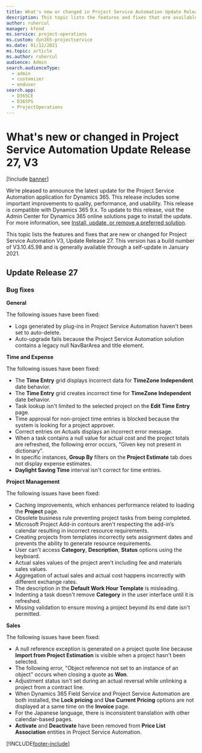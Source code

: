```yaml
---
title: What's new or changed in Project Service Automation Update Release 27, V3
description: This topic lists the features and fixes that are available in Project Service Automation Update Release 27, V3.
author: ruhercul
manager: kfend
ms.service: project-operations
ms.custom: dyn365-projectservice
ms.date: 01/12/2021
ms.topic: article
ms.author: ruhercul
audience: Admin
search.audienceType: 
  - admin
  - customizer
  - enduser
search.app: 
  - D365CE
  - D365PS
  - ProjectOperations
---
```



# What's new or changed in Project Service Automation Update Release 27, V3

[!include [banner](../includes/psa-now-project-operations.md)]

We’re pleased to announce the latest update for the Project Service Automation application for Dynamics 365. This release includes some important improvements to quality, performance, and usability. This release is compatible with Dynamics 365 9.x. To update to this release, visit the Admin Center for Dynamics 365 online solutions page to install the update. For more information, see [Install, update, or remove a preferred solution](https://docs.microsoft.com/power-platform/admin/install-remove-preferred-solution).

This topic lists the features and fixes that are new or changed for Project Service Automation V3, Update Release 27. This version has a build number of V3.10.45.98 and is generally available through a self-update in January 2021.

## Update Release 27

### Bug fixes

**General**

The following issues have been fixed:

- Logs generated by plug-ins in Project Service Automation haven't been set to auto-delete.
- Auto-upgrade fails because the Project Service Automation solution contains a legacy null NavBarArea and title element.

**Time and Expense**

The following issues have been fixed:

- The **Time Entry** grid displays incorrect data for **TimeZone Independent** date behavior.
- The **Time Entry** grid creates incorrect time for **TimeZone Independent** date behavior.
- Task lookup isn't limited to the selected project on the **Edit Time Entry** page.
- Time approval for non-project time entries is blocked because the system is looking for a project approver.
- Correct entries on Actuals displays an incorrect error message.
- When a task contains a null value for actual cost and the project totals are refreshed, the following error occurs, "Given key not present in dictionary".
- In specific instances, **Group By** filters on the **Project Estimate** tab does not display expense estimates.
- **Daylight Saving Time** interval isn't correct for time entries.

**Project Management**

The following issues have been fixed:

- Caching improvements, which enhances performance related to loading the **Project** page.
- Obsolete business rule preventing project tasks from being completed.
- Microsoft Project Add-in contours aren't respecting the add-in’s calendar resulting in incorrect resource requirements.
- Creating projects from templates incorrectly sets assignment dates and prevents the ability to generate resource requirements.
- User can't access **Category**, **Description**, **Status** options using the keyboard.
- Actual sales values of the project aren't including fee and materials sales values.
- Aggregation of actual sales and actual cost happens incorrectly with different exchange rates.
- The description in the **Default Work Hour Template** is misleading.
- Indenting a task doesn't remove **Category** in the user interface until it is refreshed.
- Missing validation to ensure moving a project beyond its end date isn't permitted.

**Sales**

The following issues have been fixed:

- A null reference exception is generated on a project quote line because **Import from Project Estimation** is visible when a project hasn't been selected.
- The following error, "Object reference not set to an instance of an object" occurs when closing a quote as **Won**.
- Adjustment status isn't set during an actual reversal while unlinking a project from a contract line.
- When Dynamics 365 Field Service and Project Service Automation are both installed, the **Lock pricing** and **Use Current Pricing** options are not displayed at a same time on the **Invoice** page.
- For the Japanese language, there is inconsistent translation with other calendar-based pages.
- **Activate** and **Deactivate** have been removed from **Price List Association** entities in Project Service Automation.


[!INCLUDE[footer-include](../includes/footer-banner.md)]